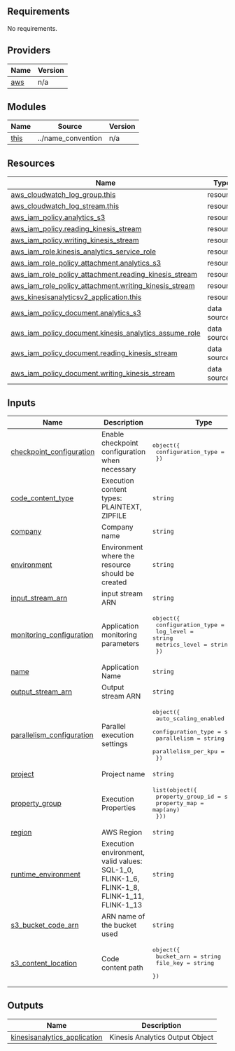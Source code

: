 ## Requirements

No requirements.

## Providers

| Name | Version |
|------|---------|
| <a name="provider_aws"></a> [aws](#provider\_aws) | n/a |

## Modules

| Name | Source | Version |
|------|--------|---------|
| <a name="module_this"></a> [this](#module\_this) | ../name_convention | n/a |

## Resources

| Name | Type |
|------|------|
| [aws_cloudwatch_log_group.this](https://registry.terraform.io/providers/hashicorp/aws/latest/docs/resources/cloudwatch_log_group) | resource |
| [aws_cloudwatch_log_stream.this](https://registry.terraform.io/providers/hashicorp/aws/latest/docs/resources/cloudwatch_log_stream) | resource |
| [aws_iam_policy.analytics_s3](https://registry.terraform.io/providers/hashicorp/aws/latest/docs/resources/iam_policy) | resource |
| [aws_iam_policy.reading_kinesis_stream](https://registry.terraform.io/providers/hashicorp/aws/latest/docs/resources/iam_policy) | resource |
| [aws_iam_policy.writing_kinesis_stream](https://registry.terraform.io/providers/hashicorp/aws/latest/docs/resources/iam_policy) | resource |
| [aws_iam_role.kinesis_analytics_service_role](https://registry.terraform.io/providers/hashicorp/aws/latest/docs/resources/iam_role) | resource |
| [aws_iam_role_policy_attachment.analytics_s3](https://registry.terraform.io/providers/hashicorp/aws/latest/docs/resources/iam_role_policy_attachment) | resource |
| [aws_iam_role_policy_attachment.reading_kinesis_stream](https://registry.terraform.io/providers/hashicorp/aws/latest/docs/resources/iam_role_policy_attachment) | resource |
| [aws_iam_role_policy_attachment.writing_kinesis_stream](https://registry.terraform.io/providers/hashicorp/aws/latest/docs/resources/iam_role_policy_attachment) | resource |
| [aws_kinesisanalyticsv2_application.this](https://registry.terraform.io/providers/hashicorp/aws/latest/docs/resources/kinesisanalyticsv2_application) | resource |
| [aws_iam_policy_document.analytics_s3](https://registry.terraform.io/providers/hashicorp/aws/latest/docs/data-sources/iam_policy_document) | data source |
| [aws_iam_policy_document.kinesis_analytics_assume_role](https://registry.terraform.io/providers/hashicorp/aws/latest/docs/data-sources/iam_policy_document) | data source |
| [aws_iam_policy_document.reading_kinesis_stream](https://registry.terraform.io/providers/hashicorp/aws/latest/docs/data-sources/iam_policy_document) | data source |
| [aws_iam_policy_document.writing_kinesis_stream](https://registry.terraform.io/providers/hashicorp/aws/latest/docs/data-sources/iam_policy_document) | data source |

## Inputs

| Name | Description | Type | Default | Required |
|------|-------------|------|---------|:--------:|
| <a name="input_checkpoint_configuration"></a> [checkpoint\_configuration](#input\_checkpoint\_configuration) | Enable checkpoint configuration when necessary | <pre>object({<br>    configuration_type = string<br>  })</pre> | <pre>{<br>  "configuration_type": "DEFAULT"<br>}</pre> | no |
| <a name="input_code_content_type"></a> [code\_content\_type](#input\_code\_content\_type) | Execution content types: PLAINTEXT, ZIPFILE | `string` | `"ZIPFILE"` | no |
| <a name="input_company"></a> [company](#input\_company) | Company name | `string` | `"company"` | no |
| <a name="input_environment"></a> [environment](#input\_environment) | Environment where the resource should be created | `string` | n/a | yes |
| <a name="input_input_stream_arn"></a> [input\_stream\_arn](#input\_input\_stream\_arn) | input stream ARN | `string` | n/a | yes |
| <a name="input_monitoring_configuration"></a> [monitoring\_configuration](#input\_monitoring\_configuration) | Application monitoring parameters | <pre>object({<br>    configuration_type = string<br>    log_level          = string<br>    metrics_level      = string<br>  })</pre> | <pre>{<br>  "configuration_type": "CUSTOM",<br>  "log_level": "INFO",<br>  "metrics_level": "TASK"<br>}</pre> | no |
| <a name="input_name"></a> [name](#input\_name) | Application Name | `string` | n/a | yes |
| <a name="input_output_stream_arn"></a> [output\_stream\_arn](#input\_output\_stream\_arn) | Output stream ARN | `string` | n/a | yes |
| <a name="input_parallelism_configuration"></a> [parallelism\_configuration](#input\_parallelism\_configuration) | Parallel execution settings | <pre>object({<br>    auto_scaling_enabled = string<br>    configuration_type   = string<br>    parallelism          = string<br>    parallelism_per_kpu  = string<br>  })</pre> | <pre>{<br>  "auto_scaling_enabled": true,<br>  "configuration_type": "CUSTOM",<br>  "parallelism": 1,<br>  "parallelism_per_kpu": 1<br>}</pre> | no |
| <a name="input_project"></a> [project](#input\_project) | Project name | `string` | `"poc"` | no |
| <a name="input_property_group"></a> [property\_group](#input\_property\_group) | Execution Properties | <pre>list(object({<br>    property_group_id = string<br>    property_map      = map(any)<br>  }))</pre> | n/a | yes |
| <a name="input_region"></a> [region](#input\_region) | AWS Region | `string` | `"us-east-2"` | no |
| <a name="input_runtime_environment"></a> [runtime\_environment](#input\_runtime\_environment) | Execution environment, valid values: SQL-1\_0, FLINK-1\_6, FLINK-1\_8, FLINK-1\_11, FLINK-1\_13 | `string` | `"FLINK-1_13"` | no |
| <a name="input_s3_bucket_code_arn"></a> [s3\_bucket\_code\_arn](#input\_s3\_bucket\_code\_arn) | ARN name of the bucket used | `string` | n/a | yes |
| <a name="input_s3_content_location"></a> [s3\_content\_location](#input\_s3\_content\_location) | Code content path | <pre>object({<br>    bucket_arn = string<br>    file_key   = string<br>  })</pre> | n/a | yes |

## Outputs

| Name | Description |
|------|-------------|
| <a name="output_kinesisanalytics_application"></a> [kinesisanalytics\_application](#output\_kinesisanalytics\_application) | Kinesis Analytics Output Object |
